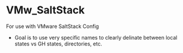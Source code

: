 # VMw_SaltStack
For use with VMware SaltStack Config
- Goal is to use very specific names to clearly delinate between local states vs GH states, directories, etc. 
